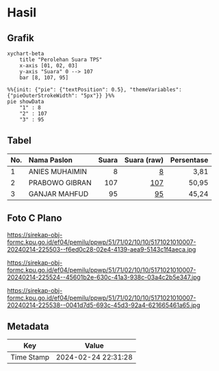 # Hasil

## Grafik

```mermaid
xychart-beta
    title "Perolehan Suara TPS"
    x-axis [01, 02, 03]
    y-axis "Suara" 0 --> 107
    bar [8, 107, 95]
```

```mermaid
%%{init: {"pie": {"textPosition": 0.5}, "themeVariables": {"pieOuterStrokeWidth": "5px"}} }%%
pie showData
    "1" : 8
    "2" : 107
    "3" : 95
```

## Tabel

| No. | Nama Paslon    | Suara | Suara (raw) | Persentase |
|:--- |:-------------- | -----:| -----------:| ----------:|
| 1   | ANIES MUHAIMIN | 8     | [8][p-1]    | 3,81       |
| 2   | PRABOWO GIBRAN | 107   | [107][p-2]  | 50,95      |
| 3   | GANJAR MAHFUD  | 95    | [95][p-3]   | 45,24      |


[p-1]: https://github.com/gigit-pemilu/pemilu-2024-51-bali/blob/main/pilpres/hitung-suara/sub/51-bali/sub/71-kota-denpasar/sub/02-denpasar-timur/sub/1010-dangin-puri/sub/007-tps/sub/paslon-1.txt
[p-2]: https://github.com/gigit-pemilu/pemilu-2024-51-bali/blob/main/pilpres/hitung-suara/sub/51-bali/sub/71-kota-denpasar/sub/02-denpasar-timur/sub/1010-dangin-puri/sub/007-tps/sub/paslon-2.txt
[p-3]: https://github.com/gigit-pemilu/pemilu-2024-51-bali/blob/main/pilpres/hitung-suara/sub/51-bali/sub/71-kota-denpasar/sub/02-denpasar-timur/sub/1010-dangin-puri/sub/007-tps/sub/paslon-3.txt

## Foto C Plano

https://sirekap-obj-formc.kpu.go.id/ef04/pemilu/ppwp/51/71/02/10/10/5171021010007-20240214-225503--f6ed0c28-02e4-4139-aea9-5143c1f4aeca.jpg

https://sirekap-obj-formc.kpu.go.id/ef04/pemilu/ppwp/51/71/02/10/10/5171021010007-20240214-225524--45601b2e-630c-41a3-938c-03a4c2b5e347.jpg

https://sirekap-obj-formc.kpu.go.id/ef04/pemilu/ppwp/51/71/02/10/10/5171021010007-20240214-225538--0041d7d5-693c-45d3-92a4-621665461a65.jpg


## Metadata

| Key        | Value               |
| ---------- | ------------------- |
| Time Stamp | 2024-02-24 22:31:28 |



